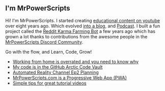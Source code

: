 ## I'm MrPowerScripts

Hi! I'm MrPowerScripts. I started creating [educational content on youtube](https://youtube.com/mrpowerscripts) over eight years ago. Which evolved [into a blog](https://mrpowerscripts.com), and [Podcast](https://anchor.fm/mrpowerscripts). I built a fun project called the [Reddit Karma Farming Bot](https://github.com/MrPowerScripts/reddit-karma-farming-bot) a few years ago which has grown a lot thanks to contributions from the awesome people in the [MrPowerScripts Discord Community](https://bit.ly/mrps-discord). 

Go with the flow, and Learn, Code, Grow!

<!--START_SECTION:feed-->
* [Working from home is overrated and you need to know why](https:&#x2F;&#x2F;mrpowerscripts.com&#x2F;home-office-overrated&#x2F;)
* [My code is in the GitHub Arctic Code Vault](https:&#x2F;&#x2F;mrpowerscripts.com&#x2F;github-arctic-code-vault&#x2F;)
* [Automated Reality Channel Ep2 Planning](https:&#x2F;&#x2F;mrpowerscripts.com&#x2F;arc-episode-two&#x2F;)
* [MrPowerScripts.com is a Progressive Web App (PWA)](https:&#x2F;&#x2F;mrpowerscripts.com&#x2F;my-pwa-website&#x2F;)
* [Simple tips for great tutorial videos](https:&#x2F;&#x2F;mrpowerscripts.com&#x2F;tutorial-video-tips&#x2F;)
<!--END_SECTION:feed-->
